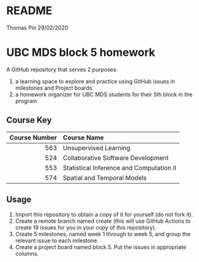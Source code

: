 README
================
Thomas Pin
29/02/2020

# UBC MDS block 5 homework

A GitHub repository that serves 2 purposes:

1.  a learning space to explore and practice using GitHub issues in
    milestones and Project boards
2.  a homework organizer for UBC MDS students for their 5th block in the
    program

## Course Key

| Course Number | Course Name                              |
| ------------: | :--------------------------------------- |
|           563 | Unsupervised Learning                    |
|           524 | Collaborative Software Development       |
|           553 | Statistical Inference and Computation II |
|           574 | Spatial and Temporal Models              |

## Usage

1.  Import this repository to obtain a copy of it for yourself (do not
    fork it).
2.  Create a remote branch named create (this will use GitHub Actions to
    create 19 issues for you in your copy of this repository).
3.  Create 5 milestones, named week 1 through to week 5, and group the
    relevant issue to each milestone.
4.  Create a project board named block 5. Put the issues in appropriate
    columns.
